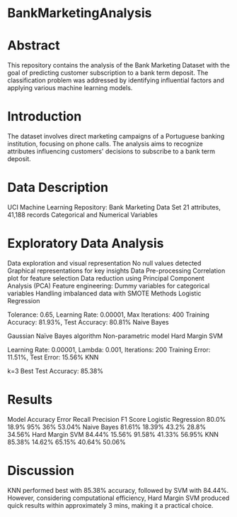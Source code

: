 # BankMarketingAnalysis
# Abstract
This repository contains the analysis of the Bank Marketing Dataset with the goal of predicting customer subscription to a bank term deposit. The classification problem was addressed by identifying influential factors and applying various machine learning models.

# Introduction
The dataset involves direct marketing campaigns of a Portuguese banking institution, focusing on phone calls. The analysis aims to recognize attributes influencing customers' decisions to subscribe to a bank term deposit.

# Data Description
UCI Machine Learning Repository: Bank Marketing Data Set
21 attributes, 41,188 records
Categorical and Numerical Variables
# Exploratory Data Analysis
Data exploration and visual representation
No null values detected
Graphical representations for key insights
Data Pre-processing
Correlation plot for feature selection
Data reduction using Principal Component Analysis (PCA)
Feature engineering: Dummy variables for categorical variables
Handling imbalanced data with SMOTE
Methods
Logistic Regression

Tolerance: 0.65, Learning Rate: 0.00001, Max Iterations: 400
Training Accuracy: 81.93%, Test Accuracy: 80.81%
Naive Bayes

Gaussian Naïve Bayes algorithm
Non-parametric model
Hard Margin SVM

Learning Rate: 0.00001, Lambda: 0.001, Iterations: 200
Training Error: 11.51%, Test Error: 15.56%
KNN

k=3
Best Test Accuracy: 85.38%
# Results
Model	Accuracy	Error	Recall	Precision	F1 Score
Logistic Regression	80.0%	18.9%	95%	36%	53.04%
Naive Bayes	81.61%	18.39%	43.2%	28.8%	34.56%
Hard Margin SVM	84.44%	15.56%	91.58%	41.33%	56.95%
KNN	85.38%	14.62%	65.15%	40.64%	50.06%
# Discussion
KNN performed best with 85.38% accuracy, followed by SVM with 84.44%. However, considering computational efficiency, Hard Margin SVM produced quick results within approximately 3 mins, making it a practical choice.

